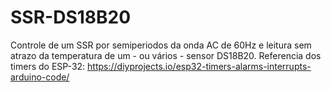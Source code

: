 # SSR-DS18B20

Controle de um SSR por semiperiodos da onda AC de 60Hz e leitura sem atrazo da
temperatura de um - ou vários - sensor DS18B20.
Referencia dos timers do ESP-32:
https://diyprojects.io/esp32-timers-alarms-interrupts-arduino-code/
